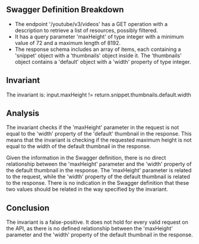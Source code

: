 ## Swagger Definition Breakdown
- The endpoint '/youtube/v3/videos' has a GET operation with a description to retrieve a list of resources, possibly filtered.
- It has a query parameter 'maxHeight' of type integer with a minimum value of 72 and a maximum length of 8192.
- The response schema includes an array of items, each containing a 'snippet' object with a 'thumbnails' object inside it. The 'thumbnails' object contains a 'default' object with a 'width' property of type integer.

## Invariant
The invariant is: input.maxHeight != return.snippet.thumbnails.default.width

## Analysis
The invariant checks if the 'maxHeight' parameter in the request is not equal to the 'width' property of the 'default' thumbnail in the response. This means that the invariant is checking if the requested maximum height is not equal to the width of the default thumbnail in the response.

Given the information in the Swagger definition, there is no direct relationship between the 'maxHeight' parameter and the 'width' property of the default thumbnail in the response. The 'maxHeight' parameter is related to the request, while the 'width' property of the default thumbnail is related to the response. There is no indication in the Swagger definition that these two values should be related in the way specified by the invariant.

## Conclusion
The invariant is a false-positive. It does not hold for every valid request on the API, as there is no defined relationship between the 'maxHeight' parameter and the 'width' property of the default thumbnail in the response.
